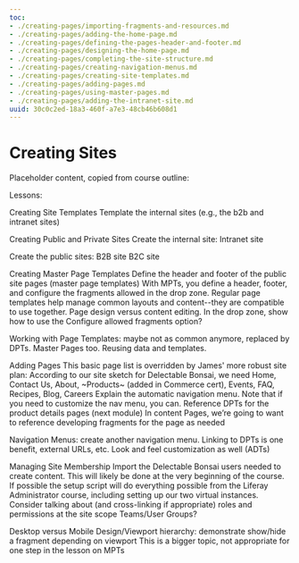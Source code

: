 ```yaml
---
toc:
- ./creating-pages/importing-fragments-and-resources.md
- ./creating-pages/adding-the-home-page.md
- ./creating-pages/defining-the-pages-header-and-footer.md
- ./creating-pages/designing-the-home-page.md
- ./creating-pages/completing-the-site-structure.md
- ./creating-pages/creating-navigation-menus.md
- ./creating-pages/creating-site-templates.md
- ./creating-pages/adding-pages.md
- ./creating-pages/using-master-pages.md
- ./creating-pages/adding-the-intranet-site.md
uuid: 30c0c2ed-18a3-460f-a7e3-48cb46b608d1
---
```

# Creating Sites

Placeholder content, copied from course outline:


Lessons: 

Creating Site Templates
Template the internal sites (e.g., the b2b and intranet sites)

Creating Public and Private Sites
Create the internal site:
Intranet site

Create the public sites:
   B2B site
   B2C site

Creating Master Page Templates
Define the header and footer of the public site pages (master page templates)
With MPTs, you define a header, footer, and configure the fragments allowed in the drop zone. Regular page templates help manage common layouts and content--they are compatible to use together.
Page design versus content editing. In the drop zone, show how to use the Configure allowed fragments option?

Working with Page Templates: maybe not as common anymore, replaced by DPTs. Master Pages too. Reusing data and templates.

Adding Pages
This basic page list is overridden by James' more robust site plan:
   According to our site sketch for Delectable Bonsai, we need Home, Contact Us, About, ~Products~ (added in Commerce cert), Events, FAQ, Recipes, Blog, Careers
Explain the automatic navigation menu. Note that if you need to customize the nav menu, you can.
Reference DPTs for the product details pages (next module)
In content Pages, we’re going to want to reference developing fragments for the page as needed

Navigation Menus: create another navigation menu. Linking to DPTs is one benefit, external URLs, etc. Look and feel customization as well (ADTs)

Managing Site Membership
Import the Delectable Bonsai users needed to create content. This will likely be done at the very beginning of the course. If possible the setup script will do everything possible from the Liferay Administrator course, including setting up our two virtual instances.
Consider talking about (and cross-linking if appropriate) roles and permissions at the site scope
Teams/User Groups?


Desktop versus Mobile Design/Viewport hierarchy: demonstrate show/hide a fragment depending on viewport
This is a bigger topic, not appropriate for one step in the lesson on MPTs
